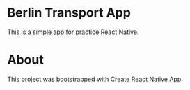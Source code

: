 # Berlin Transport App

This is a simple app for practice React Native.


# About

This project was bootstrapped with [Create React Native App](https://github.com/react-community/create-react-native-app).
